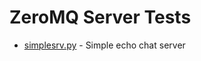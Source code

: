 ZeroMQ Server Tests
=======================

  * [simplesrv.py](simplesrv.py) - Simple echo chat server


